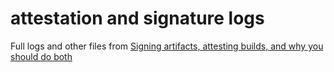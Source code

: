 # attestation and signature logs

Full logs and other files from [Signing artifacts, attesting builds, and why you should do both](https://some-natalie.dev/blog/signing-attesting-builds/)
